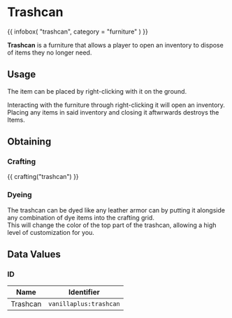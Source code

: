 # Trashcan

{{ infobox(
  "trashcan",
  category = "furniture"
) }}

**Trashcan** is a furniture that allows a player to open an inventory to dispose of items they no longer need.

## Usage

The item can be placed by right-clicking with it on the ground.

Interacting with the furniture through right-clicking it will open an inventory. Placing any items in said inventory and closing it aftwrwards destroys the Items.

## Obtaining

### Crafting

{{ crafting("trashcan") }}

### Dyeing

The trashcan can be dyed like any leather armor can by putting it alongside any combination of dye items into the crafting grid.  
This will change the color of the top part of the trashcan, allowing a high level of customization for you.

## Data Values

### ID

| Name     | Identifier             |
|----------|------------------------|
| Trashcan | `vanillaplus:trashcan` |
